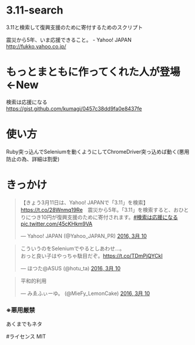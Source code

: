 # 3.11-search
3.11と検索して復興支援のために寄付するためのスクリプト  


震災から5年、いま応援できること。 - Yahoo! JAPAN  
http://fukko.yahoo.co.jp/

# もっとまともに作ってくれた人が登場←New

検索は応援になる  
https://gist.github.com/kumagi/0457c38dd9fa0e8437fe

# 使い方
Ruby突っ込んでSeleniumを動くようにしてChromeDriver突っ込めば動く(悪用防止の為、詳細は割愛)

# きっかけ

<blockquote class="twitter-tweet" data-lang="ja"><p lang="ja" dir="ltr">【きょう3月11日は、Yahoo! JAPANで「3.11」を検索】<a href="https://t.co/28Wnmq19Re">https://t.co/28Wnmq19Re</a>　震災から5年。「3.11」を検索すると、おひとりにつき10円が復興支援のために寄付されます。<a href="https://twitter.com/hashtag/%E6%A4%9C%E7%B4%A2%E3%81%AF%E5%BF%9C%E6%8F%B4%E3%81%AB%E3%81%AA%E3%82%8B?src=hash">#検索は応援になる</a> <a href="https://t.co/45cKHkm9VA">pic.twitter.com/45cKHkm9VA</a></p>&mdash; Yahoo! JAPAN (@Yahoo_JAPAN_PR) <a href="https://twitter.com/Yahoo_JAPAN_PR/status/707944107700674560">2016, 3月 10</a></blockquote>
<script async src="//platform.twitter.com/widgets.js" charset="utf-8"></script>

<blockquote class="twitter-tweet" data-lang="ja"><p lang="ja" dir="ltr">こういうのをSeleniumでやるとしあわせ...。<br>おっと良い子はやっちゃ駄目だぞ。<a href="https://t.co/TDmPjQYCkI">https://t.co/TDmPjQYCkI</a></p>&mdash; ほつた@ASUS (@hotu_ta) <a href="https://twitter.com/hotu_ta/status/707958114759258112">2016, 3月 10</a></blockquote>
<script async src="//platform.twitter.com/widgets.js" charset="utf-8"></script>

<blockquote class="twitter-tweet" data-lang="ja"><p lang="zh" dir="ltr">平和的利用</p>&mdash; みゑふぃーゆ。 (@MieFy_LemonCake) <a href="https://twitter.com/MieFy_LemonCake/status/707958426823892992">2016, 3月 10</a></blockquote>
<script async src="//platform.twitter.com/widgets.js" charset="utf-8"></script>

### ※悪用厳禁

あくまでもネタ

#ライセンス
MIT
